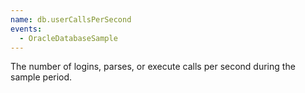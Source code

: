 ```yaml
---
name: db.userCallsPerSecond
events:
  - OracleDatabaseSample
---
```


The number of logins, parses, or execute calls per second during the sample period.